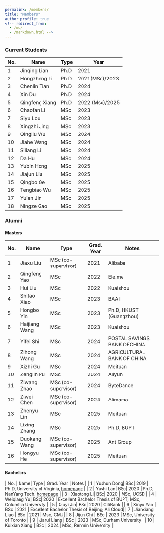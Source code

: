 ```yaml
---
permalink: /members/
title: "Members"
author_profile: true
<!-- redirect_from: 
  - /md/
  - /markdown.html -->
---
```



### Current Students

| No. | Name| Type | Year | 
| --- | --- | ----- | ----- |
| 1 | Jinqing Lian | Ph.D | 2021 |
| 2 | Hongzheng Li | Ph.D | 2021(MSc)/2023 |
| 3 | Chenlin Tian | Ph.D | 2024 |
| 4 | Xin Du | Ph.D | 2024 |
| 5 | Qingfeng Xiang | Ph.D | 2022 (Msc)/2025 |
| 6 | Chaofan Li | MSc | 2023 |
| 7 | Siyu Lou | MSc | 2023 |
| 8 | Xingzhi Jing | MSc | 2023 |
| 9 | Qingliu Wu | MSc | 2024 |
| 10 | Jiahe Wang | MSc | 2024 |
| 11 | Siliang Li | MSc | 2024 |
| 12 | Da Hu | MSc | 2024 |
| 13 | Yubin Hong | MSc | 2025 |
| 14 | Jiajun Liu | MSc | 2025 |
| 15 | Qingbo Ge | MSc | 2025 |
| 16 | Tengbiao Wu | MSc | 2025 |
| 17 | Yulan Jin | MSc | 2025 |
| 18 | Ningze Gao | MSc | 2025 |

### Alumni

#### Masters

| No. | Name| Type | Grad. Year | Notes |
| --- | --- | ----- | ----- | ----- |
| 1 | Jiaxu Liu | MSc (co-supervisor) | 2021 | Alibaba |
| 2 | Qingfeng Yao | MSc | 2022 | Ele.me |
| 3 | Hui Liu | MSc | 2022 | Kuaishou|
| 4 | Shitao Xiao | MSc | 2023 | BAAI |
| 5 | Hongbo Yin | MSc | 2023 | Ph.D, HKUST (Guangzhou) |
| 6 | Haijiang Wang | MSc | 2023 | Kuaishou |
| 7 | Yifei Shi | MSc | 2024 | POSTAL SAVINGS BANK OFCHINA |
| 8 | Zihong Wang | MSc | 2024 | AGRICULTURAL BANK OF CHINA |
| 9 | Xizhi Gu | MSc | 2024 | Meituan |
| 10 | Zenglin Pu | MSc | 2024 | Aliyun |
| 11 | Ziwang Zhao | MSc (co-supervisor) | 2024 | ByteDance |
| 12 | Ziwei Chen | MSc (co-supervisor)  | 2024 | Alimama |
| 13 | Zhenyu Lin | MSc | 2025 | Meituan |
| 14 | Lixing Zhang | MSc | 2025 |  Ph.D, BUPT |
| 15 | Duokang Wang | MSc (co-supervisor) | 2025 | Ant Group |
| 16 | Hongyu He | MSc (co-supervisor) | 2025 | Meituan |

#### Bachelors

| No. | Name| Type | Grad. Year | Notes |
| 1 | Yushun Dong| BSc| 2019 | Ph.D, University of Virginia, [homepage](https://yushundong.github.io/) |
| 2 | Yushi Lan| BSc| 2020 | Ph.D, NanYang Tech. [homepage](https://yushi.netlify.app/) |
| 3 | Xiaotong Li| BSc| 2020 | MSc, UCSD |
| 4 | Weiqiang Yu| BSc| 2020 | Excellent Bachelor Thesis of BUPT; MSc, Columbia University |
| 5 | Qiuyi Jin| BSc| 2020 | CitiBank |
| 6 | Xinyu Yao | BSc | 2021 | Excellent Bachelor Thesis of Beijing; Ali Cloud|
| 7 | Jianxiang Liao | BSc | 2021 | Msc, CMU|
| 8 | Jijun Chi | BSc | 2023 | MSc, University of Toronto |
| 9 | Jiarui Liang | BSc | 2023 | MSc, Durham University |
| 10 | Kuixian Xiang | BSc | 2024 | MSc, Renmin University |